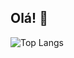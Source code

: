 ## Olá! 👋

![Top Langs](https://github-readme-stats.vercel.app/api/top-langs/?username=gabryus&layout=compact&exclude_repo=c-exercicios-basicos&theme=dracula)